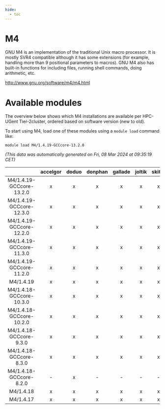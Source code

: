 ```yaml
---
hide:
  - toc
---
```


M4
==


GNU M4 is an implementation of the traditional Unix macro processor. It is mostly SVR4 compatible  although it has some extensions (for example, handling more than 9 positional parameters to macros). GNU M4 also has built-in functions for including files, running shell commands, doing arithmetic, etc.

http://www.gnu.org/software/m4/m4.html
# Available modules


The overview below shows which M4 installations are available per HPC-UGent Tier-2cluster, ordered based on software version (new to old).

To start using M4, load one of these modules using a `module load` command like:

```shell
module load M4/1.4.19-GCCcore-13.2.0
```

*(This data was automatically generated on Fri, 08 Mar 2024 at 09:35:19 CET)*  

| |accelgor|doduo|donphan|gallade|joltik|skitty|
| :---: | :---: | :---: | :---: | :---: | :---: | :---: |
|M4/1.4.19-GCCcore-13.2.0|x|x|x|x|x|x|
|M4/1.4.19-GCCcore-12.3.0|x|x|x|x|x|x|
|M4/1.4.19-GCCcore-12.2.0|x|x|x|x|x|x|
|M4/1.4.19-GCCcore-11.3.0|x|x|x|x|x|x|
|M4/1.4.19-GCCcore-11.2.0|x|x|x|x|x|x|
|M4/1.4.19|x|x|x|x|x|x|
|M4/1.4.18-GCCcore-10.3.0|x|x|x|x|x|x|
|M4/1.4.18-GCCcore-10.2.0|x|x|x|x|x|x|
|M4/1.4.18-GCCcore-9.3.0|x|x|x|x|x|x|
|M4/1.4.18-GCCcore-8.3.0|x|x|x|x|x|x|
|M4/1.4.18-GCCcore-8.2.0|-|x|-|-|-|-|
|M4/1.4.18|x|x|x|x|x|x|
|M4/1.4.17|x|x|x|x|x|x|
